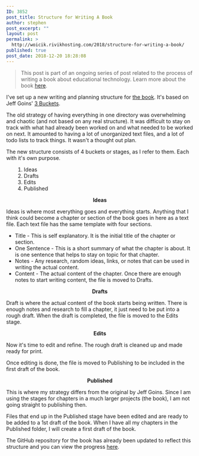 ```yaml
---
ID: 3852
post_title: Structure for Writing A Book
author: stephen
post_excerpt: ""
layout: post
permalink: >
  http://woicik.rivikhosting.com/2018/structure-for-writing-a-book/
published: true
post_date: 2018-12-20 18:28:08
---
```

<blockquote>
<p>This post is part of an ongoing series of post related to the process of writing a book about educational technology. Learn more about the book <a href="https://swoicik.com/cyod/">here</a>.</p>
</blockquote>
<p>I've set up a new writing and planning structure for <a href="http://swoicik.com/cyod/">the book</a>. It's based on Jeff Goins' <a href="https://goinswriter.com/three-buckets/" target="_blank" rel="noopener">3 Buckets</a>.</p>
<p>The old strategy of having everything in one directory was overwhelming and chaotic (and not based on any real structure). It was difficult to stay on track with what had already been worked on and what needed to be worked on next. It amounted to having a lot of unorganized text files, and a lot of todo lists to track things. It wasn't a thought out plan.</p>
<p>The new structure consists of 4 buckets or stages, as I refer to them. Each with it's own purpose.</p>
<ol>
<li style="list-style-type: none;">
<ol>
<li>Ideas</li>
<li>Drafts</li>
<li>Edits</li>
<li>Published</li>
</ol>
</li>
</ol>
<p style="text-align: center;"><strong>Ideas</strong></p>
<p>Ideas is where most everything goes and everything starts. Anything that I think could become a chapter or section of the book goes in here as a text file. Each text file has the same template with four sections.</p>
<ul>
<li>Title - This is self explanatory. It is the initial title of the chapter or section.</li>
<li>One Sentence - This is a short summary of what the chapter is about. It is one sentence that helps to stay on topic for that chapter.</li>
<li>Notes - Any research, random ideas, links, or notes that can be used in writing the actual content.</li>
<li>Content - The actual content of the chapter. Once there are enough notes to start writing content, the file is moved to Drafts.</li>
</ul>
<p style="text-align: center;"><strong>Drafts</strong></p>
<p>Draft is where the actual content of the book starts being written. There is enough notes and research to fill a chapter, it just need to be put into a rough draft. When the draft is completed, the file is moved to the Edits stage.</p>
<p style="text-align: center;"><strong>Edits</strong></p>
<p>Now it's time to edit and refine. The rough draft is cleaned up and made ready for print.</p>
<p>Once editing is done, the file is moved to Publishing to be included in the first draft of the book.</p>
<p style="text-align: center;"><strong>Published</strong></p>
<p>This is where my strategy differs from the original by Jeff Goins. Since I am using the stages for chapters in a much larger projects (the book), I am not going straight to publishing then.</p>
<p>Files that end up in the Published stage have been edited and are ready to be added to a 1st draft of the book. When I have all my chapters in the Published folder, I will create a first draft of the book. </p>
<p>The GitHub repository for the book has already been updated to reflect this structure and you can view the progress <a href="https://github.com/swoicik/cyod">here</a>.</p>

<!-- wp:paragraph -->
<p></p>
<!-- /wp:paragraph -->

<!-- wp:paragraph -->
<p></p>
<!-- /wp:paragraph -->